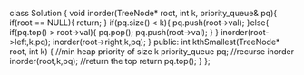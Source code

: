 class Solution {
void inorder(TreeNode* root, int k, priority_queue<int>& pq){
if(root == NULL){
return;
}
if(pq.size() < k){
pq.push(root->val);
}else{
if(pq.top() > root->val){
pq.pop();
pq.push(root->val);
}
}
inorder(root->left,k,pq);
inorder(root->right,k,pq);
}
public:
int kthSmallest(TreeNode* root, int k) {
//min heap priority of size k
priority_queue <int> pq;
//recurse inorder
inorder(root,k,pq);
//return the top
return pq.top();
}
};
​